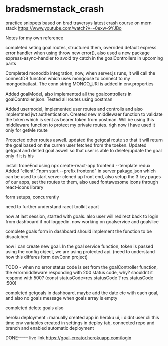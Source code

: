 # bradsmernstack_crash
practice snippets based on brad traversys latest crash course on mern stack https://www.youtube.com/watch?v=-0exw-9YJBo




Notes for my own reference

completed seting goal routes, structured them, overrided default express error handler when using throw new error(), also used a new package express-async-handler to avoid try catch in the goalControllers in upcoming parts

Completed monoddb integration, now, when server.js runs, it will call the connectDB function which uses mongoose to connect to my mongodbatlast. The conn string MONGO_URI is added in env.properties

Added goalModel, also implemented all the goalcontrollers in goalController.json. Tested all routes using postman

Added usermodel, implemented user routes and controlls and also implemtned jwt authentication. Created new middlewaer function to validate the token which is sent as bearer token from postman. Will be using this middleware function to protect my private routes. righ now i have used it only for getMe route 

Protected other routes aswell. updated the getgoal route so that it will return the goal based on the curren user fetched from the toeken. Updated getgoal and delted goal aswell so that user is able to delete/update the goal only if it is his


install froneEnd using npx create-react-app frontend --template redux
Added  "client":"npm start --prefix frontend" in server pakage.json which can be used to start server
clened up front end, also setup the 3 key pages of our apps, set the routes to them, also used fontawesome icons through react-icons library

form setups, concurrently


need to further understand raect toolkit apart

now at last session, started with goals. also user will redirect back to login from dashboard if not loggedin. now working on goalservice and goalslice

complete goals form in dashboard should implement the function to be dispatched

now i can create new goal. In the goal service function, token is passed using the config object, we are using protected api. (need to understand how this differes form devConn project)

TODO - when no error status code is set from the goalController function, the errormiddleware responding with 200 status code, why? shouldnt it respond with 500? (const statusCode=res.statusCode ? res.statusCode :500)

completed getgoals in dashboard, maybe add the date etc with each goal, and also no goals message when goals array is empty

completed delete goals also

heroku deployment :
manually created app in heroku ui, i didnt user cli this time
env variables created in settings
in deploy tab, connected repo and branch and enabled automatic deployment


DONE----- 
live link https://goal-creator.herokuapp.com/login